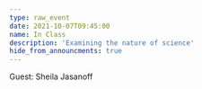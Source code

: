 ```yaml
---
type: raw_event
date: 2021-10-07T09:45:00
name: In Class
description: 'Examining the nature of science'
hide_from_announcments: true
---
```


Guest: Sheila Jasanoff
